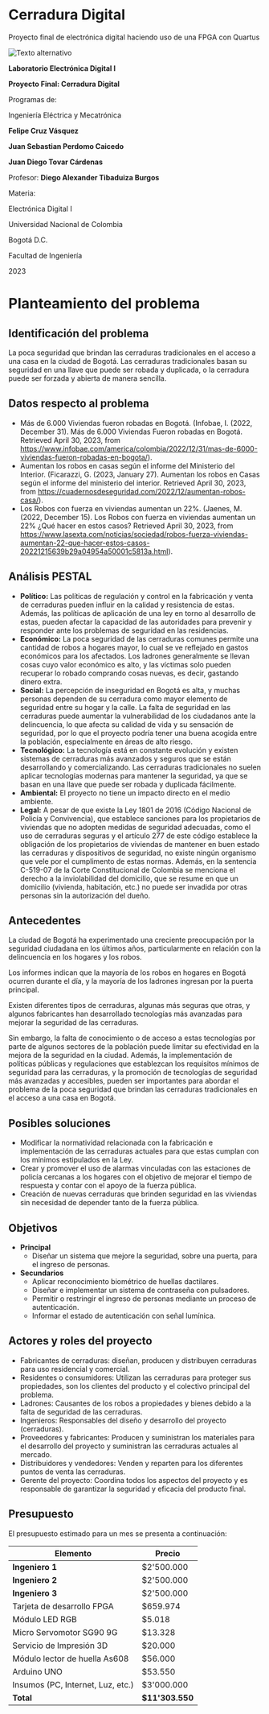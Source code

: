 # Cerradura Digital
Proyecto final de electrónica digital haciendo uso de una FPGA con Quartus

![Texto alternativo](img/ESCUDO.png)


**Laboratorio Electrónica Digital I**

**Proyecto Final: Cerradura Digital**

Programas de:

Ingeniería Eléctrica y Mecatrónica


**Felipe Cruz Vásquez**

**Juan Sebastian Perdomo Caicedo**

**Juan Diego Tovar Cárdenas**


Profesor:
**Diego Alexander Tibaduiza Burgos**


Materia:

Electrónica Digital I


Universidad Nacional de Colombia

Bogotá D.C.

Facultad de Ingeniería

2023


# Planteamiento del problema
## Identificación del problema

La poca seguridad que brindan las cerraduras tradicionales en el acceso a una casa en la ciudad de Bogotá. Las cerraduras tradicionales basan su seguridad en una llave que puede ser robada y duplicada, o la cerradura puede ser forzada y abierta de manera sencilla.

## Datos respecto al problema
+ Más de 6.000 Viviendas fueron robadas en Bogotá. (Infobae, I. (2022, December 31). Más de 6.000 Viviendas Fueron robadas en Bogotá. Retrieved April 30, 2023, from https://www.infobae.com/america/colombia/2022/12/31/mas-de-6000-viviendas-fueron-robadas-en-bogota/).
+ Aumentan los robos en casas según el informe del Ministerio del Interior. (Ficarazzi, G. (2023, January 27). Aumentan los robos en Casas según el informe del ministerio del interior. Retrieved April 30, 2023, from https://cuadernosdeseguridad.com/2022/12/aumentan-robos-casa/).
+ Los Robos con fuerza en viviendas aumentan un 22\%. (Jaenes, M. (2022, December 15). Los Robos con fuerza en viviendas aumentan un 22\% ¿Qué hacer en estos casos? Retrieved April 30, 2023, from https://www.lasexta.com/noticias/sociedad/robos-fuerza-viviendas-aumentan-22-que-hacer-estos-casos-20221215639b29a04954a50001c5813a.html).

## Análisis PESTAL
+ **Político:** Las políticas de regulación y control en la fabricación y venta de cerraduras pueden influir en la calidad y resistencia de estas. Además, las políticas de aplicación de una ley en torno al desarrollo de estas, pueden afectar la capacidad de las autoridades para prevenir y responder ante los problemas de seguridad en las residencias.
+ **Económico:** La poca seguridad de las cerraduras comunes permite una cantidad de robos a hogares mayor, lo cual se ve reflejado en gastos económicos para los afectados. Los ladrones generalmente se llevan cosas cuyo valor económico es alto, y las víctimas solo pueden recuperar lo robado comprando cosas nuevas, es decir, gastando dinero extra.      
+ **Social:** La percepción de inseguridad en Bogotá es alta, y muchas personas dependen de su cerradura como mayor elemento de seguridad entre su hogar y la calle. La falta de seguridad en las cerraduras puede aumentar la vulnerabilidad de los ciudadanos ante la delincuencia, lo que afecta su calidad de vida y su sensación de seguridad, por lo que el proyecto podría tener una buena acogida entre la población, especialmente en áreas de alto riesgo.
+ **Tecnológico:** La tecnología está en constante evolución y existen sistemas de cerraduras más avanzados y seguros que se están desarrollando y comercializando. Las cerraduras tradicionales no suelen aplicar tecnologías modernas para mantener la seguridad, ya que se basan en una llave que puede ser robada y duplicada fácilmente.
+ **Ambiental:** El proyecto no tiene un impacto directo en el medio ambiente.
+ **Legal:** A pesar de que existe la Ley 1801 de 2016 (Código Nacional de Policía y Convivencia), que establece sanciones para los propietarios de viviendas que no adopten medidas de seguridad adecuadas, como el uso de cerraduras seguras y el artículo 277 de este código establece la obligación de los propietarios de viviendas de mantener en buen estado las cerraduras y dispositivos de seguridad, no existe ningún organismo que vele por el cumplimento de estas normas. Además, en la sentencia C-519-07 de la Corte Constitucional de Colombia se menciona el derecho a la inviolabilidad del domicilio, que se resume en que un domicilio (vivienda, habitación, etc.) no puede ser invadida por otras personas sin la autorización del dueño.

## Antecedentes

La ciudad de Bogotá ha experimentado una creciente preocupación por la seguridad ciudadana en los últimos años, particularmente en relación con la delincuencia en los hogares y los robos.

Los informes indican que la mayoría de los robos en hogares en Bogotá ocurren durante el día, y la mayoría de los ladrones ingresan por la puerta principal.

Existen diferentes tipos de cerraduras, algunas más seguras que otras, y algunos fabricantes han desarrollado tecnologías más avanzadas para mejorar la seguridad de las cerraduras.

Sin embargo, la falta de conocimiento o de acceso a estas tecnologías por parte de algunos sectores de la población puede limitar su efectividad en la mejora de la seguridad en la ciudad. Además, la implementación de políticas públicas y regulaciones que establezcan los requisitos mínimos de seguridad para las cerraduras, y la promoción de tecnologías de seguridad más avanzadas y accesibles, pueden ser importantes para abordar el problema de la poca seguridad que brindan las cerraduras tradicionales en el acceso a una casa en Bogotá.

## Posibles soluciones
+ Modificar la normatividad relacionada con la fabricación e implementación de las cerraduras actuales para que estas cumplan con los mínimos estipulados en la Ley.
+ Crear y promover el uso de alarmas vinculadas con las estaciones de policía cercanas a los hogares con el objetivo de mejorar el tiempo de respuesta y contar con el apoyo de la fuerza pública.
+ Creación de nuevas cerraduras que brinden seguridad en las viviendas sin necesidad de depender tanto de la fuerza pública.

## Objetivos
+ **Principal**
    + Diseñar un sistema que mejore la seguridad, sobre una puerta, para el ingreso de personas.
+ **Secundarios**
    + Aplicar reconocimiento biométrico de huellas dactilares.
    + Diseñar e implementar un sistema de contraseña con pulsadores.
    + Permitir o restringir el ingreso de personas mediante un proceso de autenticación.
    + Informar el estado de autenticación con señal lumínica.

## Actores y roles del proyecto
+ Fabricantes de cerraduras: diseñan, producen y distribuyen cerraduras para uso residencial y comercial.
+ Residentes o consumidores: Utilizan las cerraduras para proteger sus propiedades, son los clientes del producto y el colectivo principal del problema.
+ Ladrones: Causantes de los robos a propiedades y bienes debido a la falta de seguridad de las cerraduras.
+ Ingenieros: Responsables del diseño y desarrollo del proyecto (cerraduras).
+ Proveedores y fabricantes: Producen y suministran los materiales para el desarrollo del proyecto y suministran las cerraduras actuales al mercado.
+ Distribuidores y vendedores: Venden y reparten para los diferentes puntos de venta las cerraduras.
+ Gerente del proyecto: Coordina todos los aspectos del proyecto y es responsable de garantizar la seguridad y eficacia del producto final.

## Presupuesto
El presupuesto estimado para un mes se presenta a continuación:

| Elemento                             | Precio      |
| ------------------------------------ | ----------- |
| **Ingeniero 1**                      | \$2'500.000 |
| **Ingeniero 2**                      | \$2'500.000 |
| **Ingeniero 3**                      | \$2'500.000 |
| Tarjeta de desarrollo FPGA           | \$659.974   |
| Módulo LED RGB                       | \$5.018     |
| Micro Servomotor SG90 9G             | \$13.328    |
| Servicio de Impresión 3D             | \$20.000    |
| Módulo lector de huella As608        | \$56.000    |
| Arduino UNO                          | \$53.550    |
| Insumos (PC, Internet, Luz, etc.)    | \$3'000.000 |
| **Total**                            | **\$11'303.550** |
